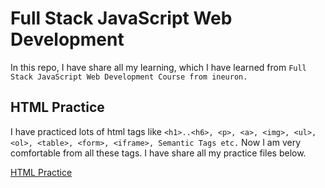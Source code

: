 # Full Stack JavaScript Web Development

In this repo, I have share all my learning, which I have learned from `Full Stack JavaScript Web Development Course from ineuron.` 

## HTML Practice
I have practiced lots of html tags like `<h1>..<h6>, <p>, <a>, <img>, <ul>, <ol>, <table>, <form>, <iframe>, Semantic Tags etc.` Now I am very comfortable from all these tags. I have share all my practice files below. 

[HTML Practice](./HTML%20Practice%20Files/)
